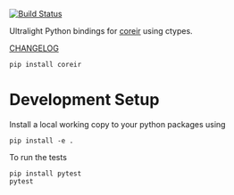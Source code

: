 [![Build Status](https://travis-ci.org/leonardt/pycoreir.svg?branch=master)](https://travis-ci.org/leonardt/pycoreir)

Ultralight Python bindings for [coreir](https://github.com/rdaly525/coreir) using ctypes.

[CHANGELOG](./CHANGELOG.md)

```
pip install coreir
```

# Development Setup
Install a local working copy to your python packages using
```
pip install -e .
```

To run the tests
```
pip install pytest
pytest
```
